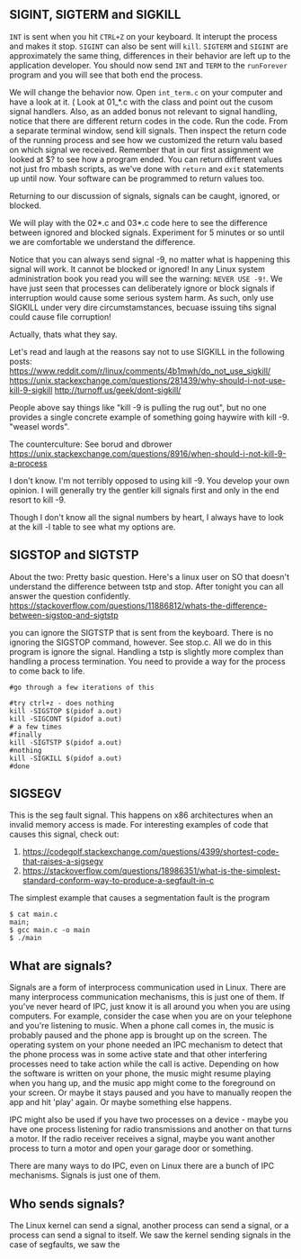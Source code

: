 ## SIGINT, SIGTERM and SIGKILL
`INT` is sent when you hit `CTRL+Z` on your keyboard. It interupt the process and makes it stop. `SIGINT` can also be sent will `kill`. `SIGTERM` and `SIGINT` are approximately the same thing, differences in their behavior are left up to the application developer. You should now send `INT` and `TERM` to the `runForever` program and you will see that both end the process. 

We will change the behavior now. Open `int_term.c` on your computer and have a look at it. ( Look at 01_*.c with the class and point out the cusom signal handlers. Also, as an added bonus not relevant to signal handling, notice that there are different return codes in the code. Run the code. From a separate terminal window, send kill signals. Then inspect the return code of the running process and see how we customized the return valu based on which signal we received. Remember that in our first assignment we looked at $? to see how a program ended. You can return different values not just fro mbash scripts, as we've done with `return` and `exit` statements up until now. Your software can be programmed to return values too.

Returning to our discussion of signals, signals can be caught,  ignored, or blocked.

We will play with the 02*.c and 03*.c code here to see the difference between ignored and blocked signals. Experiment for 5 minutes or so until we are comfortable we understand the difference.

Notice that you can always send signal -9, no matter what is happening this signal will work. It cannot be blocked or ignored! In any Linux system administration book you read you will see the 
warning: `NEVER USE -9!`. We have just seen that processes can deliberately ignore or block signals if interruption would cause some serious system harm. As such, only use SIGKILL under very dire circumstamstances, becuase issuing tihs signal could cause file corruption!

Actually, thats what they say.

Let's read and laugh at the reasons say not to use SIGKILL in the following posts:
https://www.reddit.com/r/linux/comments/4b1mwh/do_not_use_sigkill/
https://unix.stackexchange.com/questions/281439/why-should-i-not-use-kill-9-sigkill
http://turnoff.us/geek/dont-sigkill/

People above say things like "kill -9 is pulling the rug out", but no one provides a single concrete example of something going haywire with 
kill -9. "weasel words".

The counterculture:
See borud and dbrower
https://unix.stackexchange.com/questions/8916/when-should-i-not-kill-9-a-process


I don't know. I'm not terribly opposed to using kill -9. You develop your own opinion. I will generally try the gentler kill signals first and only in the end resort to kill -9.

Though I don't know all the signal numbers by heart, I always have to look at the kill -l table to see what my options are.

## SIGSTOP and SIGTSTP
About the two:
Pretty basic question. Here's a linux user on SO that doesn't understand the difference between tstp and stop. 
After tonight you can all answer the question confidently.
https://stackoverflow.com/questions/11886812/whats-the-difference-between-sigstop-and-sigtstp

you can ignore the SIGTSTP that is sent from the keyboard. There is no ignoring the SIGSTOP command, however.
See stop.c. All we do in this program is ignore the signal. Handling a tstp is slightly more complex than handling a process termination. 
You need to provide a way for the process to come back to life.

```
#go through a few iterations of this

#try ctrl+z - does nothing
kill -SIGSTOP $(pidof a.out)
kill -SIGCONT $(pidof a.out)
# a few times
#finally
kill -SIGTSTP $(pidof a.out)
#nothing
kill -SIGKILL $(pidof a.out)
#done
```

## SIGSEGV
This is the seg fault signal. This happens on x86 architectures when an invalid memory access is made. For interesting examples of code that causes this signal, check out:

1. https://codegolf.stackexchange.com/questions/4399/shortest-code-that-raises-a-sigsegv
2. https://stackoverflow.com/questions/18986351/what-is-the-simplest-standard-conform-way-to-produce-a-segfault-in-c

The simplest example that causes a segmentation fault is the program 

```
$ cat main.c
main;
$ gcc main.c -o main
$ ./main
```

## What are signals?
Signals are a form of interprocess communication used in Linux. There are many interprocess communication mechanisms, this is just one of them. If you've never heard of IPC, just know it is all around you when you are using computers. For example, consider the case when you are on your telephone and you're listening to music. When a phone call comes in, the music is probably paused and the phone app is brought up on the screen. The operating system on your phone needed an IPC mechanism to detect that the phone process was in some active state and that other interfering processes need to take action while the call is active. Depending on how the software is written on your phone, the music might resume playing when you hang up, and the music app might come to the foreground on your screen. Or maybe it stays paused and you have to manually reopen the app and hit 'play' again. Or maybe something else happens.

IPC might also be used if you have two processes on a device - maybe you have one process listening for radio transmissions and another on that turns a motor. If the radio receiver receives a signal, maybe you want another process to turn a motor and open your garage door or something.

There are many ways to do IPC, even on Linux there are a bunch of IPC mechanisms. Signals is just one of them.

## Who sends signals?
The Linux kernel can send a signal, another process can send a signal, or a process can send a signal to itself. We saw the kernel sending signals in the case of segfaults, we saw the 
